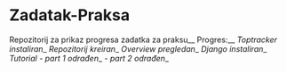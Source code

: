 # Zadatak-Praksa
Repozitorij za prikaz progresa zadatka za praksu__
Progres:__
  _Toptracker instaliran__
  _Repozitorij kreiran__
  _Overview pregledan__
  _Django instaliran__
  _Tutorial - part 1 odrađen__
           _- part 2 odrađen__
